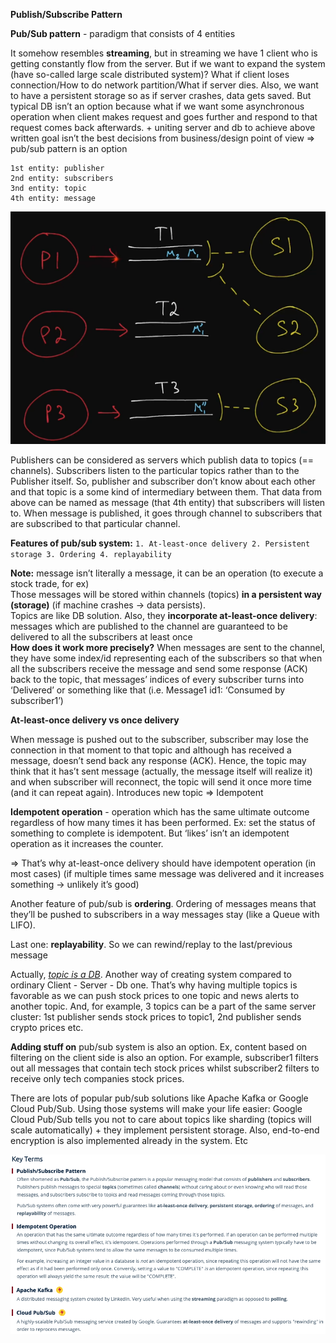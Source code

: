 **Publish/Subscribe Pattern**

**Pub/Sub pattern** - paradigm that consists of 4 entities 

It somehow resembles **streaming**, but in streaming we have 1 client who is getting constantly flow from the server. But if we want to expand the system (have so-called large scale distributed system)? What if client loses connection/How to do network partition/What if server dies.
Also, we want to have a persistent storage so as if server crashes, data gets saved. But typical DB isn’t an option because what if we want some asynchronous operation when client makes request and goes further and respond to that request comes back afterwards. + uniting server and db to achieve above written goal isn’t the best decisions from business/design point of view
=> pub/sub pattern is an option<br>
```
1st entity: publisher
2nd entity: subscribers
3nd entity: topic
4th entity: message
```

![Alt text](ImageRepo/P_S_Pattern_first.png?raw=true)

Publishers can be considered as servers which publish data to topics (== channels). Subscribers listen to the particular topics rather than to the Publisher itself.
So, publisher and subscriber don’t know about each other and that topic is a some kind of intermediary between them.
That data from above can be named as message (that 4th entity) that subscribers will listen to. When message is published, it goes through channel to subscribers that are subscribed to that particular channel.

**Features of pub/sub system:** ```1. At-least-once delivery 2. Persistent storage 3. Ordering 4. replayability```

**Note:** message isn’t literally a message, it can be an operation (to execute a stock trade, for ex)<br>
Those messages will be stored within channels (topics) **in a persistent way (storage)** (if machine crashes -> data persists).<br>
Topics are like DB solution. Also, they **incorporate at-least-once delivery**: messages which are published to the channel are guaranteed to be delivered to all the subscribers at least once <br>
**How does it work more precisely?** When messages are sent to the channel, they have some index/id representing each of the subscribers so that when all the subscribers receive the message and send some response (ACK) back to the topic, that messages’ indices of every subscriber turns into ‘Delivered’ or something like that (i.e. Message1 id1: ‘Consumed by subscriber1’)

**At-least-once delivery vs once delivery**

When message is pushed out to the subscriber, subscriber may lose the connection in that moment to that topic and although has received a message, doesn’t send back any response (ACK). Hence, the topic may think that it has’t sent message (actually, the message itself will realize it) and when subscriber will reconnect, the topic will send it once more time (and it can repeat again). Introduces new topic => Idempotent

**Idempotent operation** - operation which has the same ultimate outcome regardless of how many times it has been performed. Ex: set the status of something to complete is idempotent. But ‘likes’ isn’t an idempotent operation as it increases the counter. 

=> That’s why at-least-once delivery should have idempotent operation (in most cases) (if multiple times same message was delivered and it increases something -> unlikely it’s good)

Another feature of pub/sub is **ordering**. Ordering of messages means that they’ll be pushed to subscribers in a way messages stay (like a Queue with LIFO).

Last one: **replayability**. So we can rewind/replay to the last/previous message

Actually, <ins><i>topic is a DB</i></ins>. Another way of creating system compared to ordinary Client - Server - Db one. That’s why having multiple topics is favorable as we can push stock prices to one topic and news alerts to another topic. And, for example, 3 topics can be a part of the same server cluster: 1st publisher sends stock prices to topic1, 2nd publisher sends crypto prices etc.

**Adding stuff on** pub/sub system is also an option. Ex, content based on filtering on the client side is also an option. For example, subscriber1 filters out all messages that contain tech stock prices whilst subscriber2 filters to receive only tech companies stock prices.

There are lots of popular pub/sub solutions like Apache Kafka or Google Cloud Pub/Sub. Using those systems will make your life easier: Google Cloud Pub/Sub tells you not to care about topics like sharding (topics will scale automatically) + they implement persistent storage. Also, end-to-end encryption is also implemented already in the system. Etc

![Alt text](ImageRepo/P_S_Pattern_second.png?raw=true)
